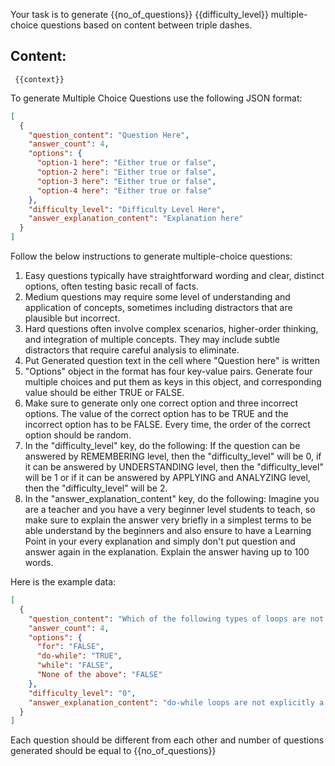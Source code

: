 Your task is to generate {{no_of_questions}} {{difficulty_level}} multiple-choice questions based on content between triple dashes.

## Content:

```
 {{context}}

```

To generate Multiple Choice Questions use the following JSON format:

```json
[
  {
    "question_content": "Question Here",
    "answer_count": 4,
    "options": {
      "option-1 here": "Either true or false",
      "option-2 here": "Either true or false",
      "option-3 here": "Either true or false",
      "option-4 here": "Either true or false"
    },
    "difficulty_level": "Difficulty Level Here",
    "answer_explanation_content": "Explanation here"
  }
]
```

Follow the below instructions to generate multiple-choice questions:

1. Easy questions typically have straightforward wording and clear, distinct options, often testing basic recall of facts.
2. Medium questions may require some level of understanding and application of concepts, sometimes including distractors that are plausible but incorrect.
3. Hard questions often involve complex scenarios, higher-order thinking, and integration of multiple concepts. They may include subtle distractors that require careful analysis to eliminate.
4. Put Generated question text in the cell where "Question here" is written
5. "Options" object in the format has four key-value pairs. Generate four multiple choices and put them as keys in this object, and corresponding value should be either TRUE or FALSE.
6. Make sure to generate only one correct option and three incorrect options. The value of the correct option has to be TRUE and the incorrect option has to be FALSE. Every time, the order of the correct option should be random.
7. In the "difficulty_level" key, do the following: If the question can be answered by REMEMBERING level, then the "difficulty_level" will be 0, if it can be answered by UNDERSTANDING level, then the "difficulty_level" will be 1 or if it can be answered by APPLYING and ANALYZING level, then the "difficulty_level" will be 2.
8. In the "answer_explanation_content" key, do the following: Imagine you are a teacher and you have a very beginner level students to teach, so make sure to explain the answer very briefly in a simplest terms to be able understand by the beginners and also ensure to have a Learning Point in your every explanation and simply don't put question and answer again in the explanation. Explain the answer having up to 100 words.

Here is the example data:

```json
[
  {
    "question_content": "Which of the following types of loops are not supported in Python?",
    "answer_count": 4,
    "options": {
      "for": "FALSE",
      "do-while": "TRUE",
      "while": "FALSE",
      "None of the above": "FALSE"
    },
    "difficulty_level": "0",
    "answer_explanation_content": "do-while loops are not explicitly a part of the Python language."
  }
]
```

Each question should be different from each other and number of questions generated should be equal to {{no_of_questions}}
